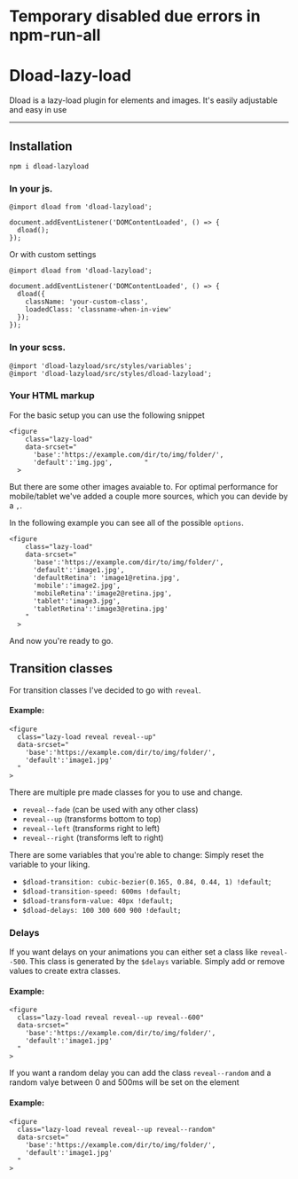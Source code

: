 # Temporary disabled due errors in npm-run-all


# Dload-lazy-load

Dload is a lazy-load plugin for elements and images. It's easily adjustable and easy in use

----
## Installation
    npm i dload-lazyload

### In your js.
    @import dload from 'dload-lazyload';
    
    document.addEventListener('DOMContentLoaded', () => {
      dload();
    });

Or with custom settings

    @import dload from 'dload-lazyload';
    
    document.addEventListener('DOMContentLoaded', () => {
      dload({
        className: 'your-custom-class',
        loadedClass: 'classname-when-in-view'
      });
    });
    

### In your scss.

    @import 'dload-lazyload/src/styles/variables';
    @import 'dload-lazyload/src/styles/dload-lazyload';


### Your HTML markup
For the basic setup you can use the following snippet

    <figure 
        class="lazy-load"
        data-srcset="
          'base':'https://example.com/dir/to/img/folder/',
          'default':'img.jpg',        "
      >

But there are some other images avaiable to. For optimal performance for mobile/tablet we've added a couple more sources, which you can devide by a `,`.

In the following example you can see all of the possible `options`.

    <figure
        class="lazy-load"
        data-srcset="
          'base':'https://example.com/dir/to/img/folder/',
          'default':'image1.jpg',
          'defaultRetina': 'image1@retina.jpg',
          'mobile':'image2.jpg',
          'mobileRetina':'image2@retina.jpg',
          'tablet':'image3.jpg',
          'tabletRetina':'image3@retina.jpg'
        "
      >

And now you're ready to go.


## Transition classes

For transition classes I've decided to go with `reveal`.

#### Example:

    <figure 
      class="lazy-load reveal reveal--up"
      data-srcset="
        'base':'https://example.com/dir/to/img/folder/',
        'default':'image1.jpg'
      "
    >

There are multiple pre made classes for you to use and change.

* `reveal--fade` (can be used with any other class)
* `reveal--up` (transforms bottom to top)
* `reveal--left` (transforms right to left)
* `reveal--right` (transforms left to right)


There are some variables that you're able to change: Simply reset the variable to your liking.

* `$dload-transition: cubic-bezier(0.165, 0.84, 0.44, 1) !default`;
* `$dload-transition-speed: 600ms !default;`
* `$dload-transform-value: 40px !default;`
* `$dload-delays: 100 300 600 900 !default;`


### Delays

If you want delays on your animations you can either set a class like `reveal--500`. This class is generated by the `$delays` variable. Simply add or remove values to create extra classes.


#### Example:

    <figure 
      class="lazy-load reveal reveal--up reveal--600"
      data-srcset="
        'base':'https://example.com/dir/to/img/folder/',
        'default':'image1.jpg'
      "
    >

If you want a random delay you can add the class `reveal--random` and a random valye between 0 and 500ms will be set on the element


#### Example:

    <figure 
      class="lazy-load reveal reveal--up reveal--random"
      data-srcset="
        'base':'https://example.com/dir/to/img/folder/',
        'default':'image1.jpg'
      "
    >
